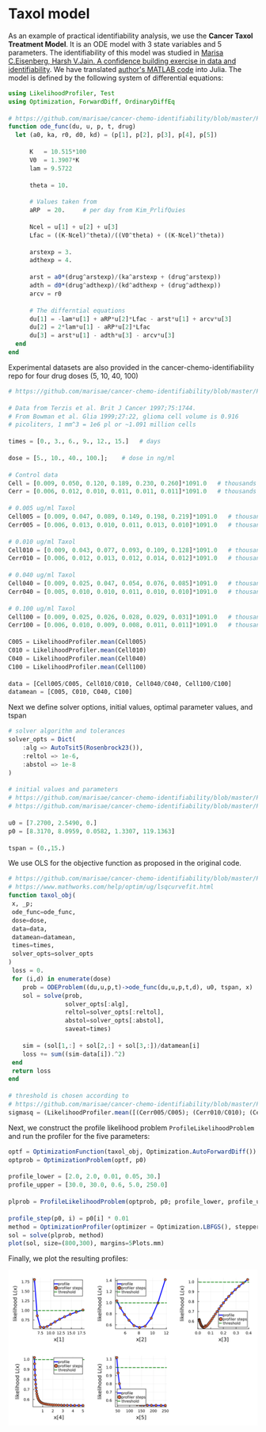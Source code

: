 # Taxol model

As an example of practical identifiability analysis, we use the **Cancer Taxol Treatment Model**. It is an ODE model with 3 state variables and 5 parameters. The identifiability of this model was studied in [Marisa C.Eisenberg, Harsh V.Jain. A confidence building exercise in data and identifiability](https://www.sciencedirect.com/science/article/pii/S0022519317303454). We have translated [author's MATLAB code](https://github.com/marisae/cancer-chemo-identifiability) into Julia. The model is defined by the following system of differential equations:

```julia
using LikelihoodProfiler, Test
using Optimization, ForwardDiff, OrdinaryDiffEq

# https://github.com/marisae/cancer-chemo-identifiability/blob/master/Profile%20Likelihood/testa0_de.m
function ode_func(du, u, p, t, drug)
  let (a0, ka, r0, d0, kd) = (p[1], p[2], p[3], p[4], p[5])

      K   = 10.515*100
      V0  = 1.3907*K
      lam = 9.5722

      theta = 10.

      # Values taken from 
      aRP  = 20.     # per day from Kim_PrlifQuies

      Ncel = u[1] + u[2] + u[3]
      Lfac = ((K-Ncel)^theta)/((V0^theta) + ((K-Ncel)^theta))

      arstexp = 3.
      adthexp = 4.

      arst = a0*(drug^arstexp)/(ka^arstexp + (drug^arstexp))
      adth = d0*(drug^adthexp)/(kd^adthexp + (drug^adthexp))
      arcv = r0

      # The differntial equations
      du[1] = -lam*u[1] + aRP*u[2]*Lfac - arst*u[1] + arcv*u[3]
      du[2] = 2*lam*u[1] - aRP*u[2]*Lfac
      du[3] = arst*u[1] - adth*u[3] - arcv*u[3]
  end
end
```

Experimental datasets are also provided in the cancer-chemo-identifiability repo for four drug doses (5, 10, 40, 100)

```julia
# https://github.com/marisae/cancer-chemo-identifiability/blob/master/Profile%20Likelihood/testa0_fit.m

# Data from Terzis et al. Brit J Cancer 1997;75:1744.
# From Bowman et al. Glia 1999;27:22, glioma cell volume is 0.916
# picoliters, 1 mm^3 = 1e6 pl or ~1.091 million cells

times = [0., 3., 6., 9., 12., 15.]   # days

dose = [5., 10., 40., 100.];    # dose in ng/ml

# Control data
Cell = [0.009, 0.050, 0.120, 0.189, 0.230, 0.260]*1091.0   # thousands of cells
Cerr = [0.006, 0.012, 0.010, 0.011, 0.011, 0.011]*1091.0   # thousands of cells

# 0.005 ug/ml Taxol
Cell005 = [0.009, 0.047, 0.089, 0.149, 0.198, 0.219]*1091.0   # thousands of cells
Cerr005 = [0.006, 0.013, 0.010, 0.011, 0.013, 0.010]*1091.0   # thousands of cells

# 0.010 ug/ml Taxol
Cell010 = [0.009, 0.043, 0.077, 0.093, 0.109, 0.128]*1091.0   # thousands of cells
Cerr010 = [0.006, 0.012, 0.013, 0.012, 0.014, 0.012]*1091.0   # thousands of cells

# 0.040 ug/ml Taxol
Cell040 = [0.009, 0.025, 0.047, 0.054, 0.076, 0.085]*1091.0   # thousands of cells
Cerr040 = [0.005, 0.010, 0.010, 0.011, 0.010, 0.010]*1091.0   # thousands of cells

# 0.100 ug/ml Taxol
Cell100 = [0.009, 0.025, 0.026, 0.028, 0.029, 0.031]*1091.0   # thousands of cells
Cerr100 = [0.006, 0.010, 0.009, 0.008, 0.011, 0.011]*1091.0   # thousands of cells

C005 = LikelihoodProfiler.mean(Cell005)
C010 = LikelihoodProfiler.mean(Cell010)
C040 = LikelihoodProfiler.mean(Cell040)
C100 = LikelihoodProfiler.mean(Cell100)

data = [Cell005/C005, Cell010/C010, Cell040/C040, Cell100/C100]
datamean = [C005, C010, C040, C100]
```

Next we define solver options, initial values, optimal parameter values, and tspan

```julia
# solver algorithm and tolerances
solver_opts = Dict(
    :alg => AutoTsit5(Rosenbrock23()),
    :reltol => 1e-6,
    :abstol => 1e-8
)

# initial values and parameters
# https://github.com/marisae/cancer-chemo-identifiability/blob/master/Profile%20Likelihood/testa0_soln.m#L3-L6
# https://github.com/marisae/cancer-chemo-identifiability/blob/master/Profile%20Likelihood/testa0_fit.m#L4

u0 = [7.2700, 2.5490, 0.]
p0 = [8.3170, 8.0959, 0.0582, 1.3307, 119.1363] 

tspan = (0.,15.)
```
 
 We use OLS for the objective function as proposed in the original code.

 ```julia
# https://github.com/marisae/cancer-chemo-identifiability/blob/master/Profile%20Likelihood/testa0_fit.m#L92
# https://www.mathworks.com/help/optim/ug/lsqcurvefit.html
function taxol_obj(
  x, _p;
  ode_func=ode_func,
  dose=dose,
  data=data,
  datamean=datamean,
  times=times,
  solver_opts=solver_opts
)
  loss = 0.
  for (i,d) in enumerate(dose)
     prob = ODEProblem((du,u,p,t)->ode_func(du,u,p,t,d), u0, tspan, x)
     sol = solve(prob, 
                 solver_opts[:alg], 
                 reltol=solver_opts[:reltol],
                 abstol=solver_opts[:abstol],
                 saveat=times)
      
     sim = (sol[1,:] + sol[2,:] + sol[3,:])/datamean[i]
     loss += sum((sim-data[i]).^2)
  end
  return loss
end

# threshold is chosen according to
# https://github.com/marisae/cancer-chemo-identifiability/blob/master/Profile%20Likelihood/testa0_fit.m#L40-L41
sigmasq = (LikelihoodProfiler.mean([(Cerr005/C005); (Cerr010/C010); (Cerr040/C040); (Cerr100/C100)]))^2
```

Next, we construct the profile likelihood problem `ProfileLikelihoodProblem` and run the profiler for the five parameters:

```julia
optf = OptimizationFunction(taxol_obj, Optimization.AutoForwardDiff())
optprob = OptimizationProblem(optf, p0)

profile_lower = [2.0, 2.0, 0.01, 0.05, 30.]
profile_upper = [30.0, 30.0, 0.6, 5.0, 250.0]

plprob = ProfileLikelihoodProblem(optprob, p0; profile_lower, profile_upper, threshold = sigmasq*chi2_quantile(0.95, 5))

profile_step(p0, i) = p0[i] * 0.01
method = OptimizationProfiler(optimizer = Optimization.LBFGS(), stepper = FixedStep(; initial_step=profile_step))
sol = solve(plprob, method)
plot(sol, size=(800,300), margins=5Plots.mm)
```

Finally, we plot the resulting profiles:

![taxol.png](taxol.svg)
